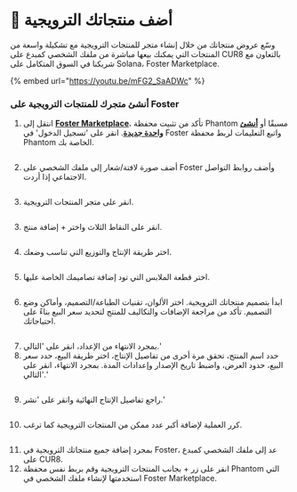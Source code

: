 # 👕 أضف منتجاتك الترويجية

وسّع عروض منتجاتك من خلال إنشاء متجر للمنتجات الترويجية مع تشكيلة واسعة من المنتجات التي يمكنك بيعها مباشرة من ملفك الشخصي كمبدع على CUR8 بالتعاون مع شريكنا في السوق المتكامل على Solana، Foster Marketplace. &#x20;

{% embed url="https://youtu.be/mFG2_SaADWc" %}

### أنشئ متجرك للمنتجات الترويجية على Foster

1. انتقل إلى [**Foster Marketplace**](https://fostermarketplace.app)**.** تأكد من تثبيت محفظة Phantom مسبقًا أو [**أنشئ واحدة جديدة**](https://phantom.com/en-GB/download). انقر على 'تسجيل الدخول' في Foster واتبع التعليمات لربط محفظة Phantom الخاصة بك.

<figure><img src="../.gitbook/assets/Screenshot 2025-03-11 at 11.30.35.png" alt=""><figcaption></figcaption></figure>

2. أضف صورة لافتة/شعار إلى ملفك الشخصي على Foster وأضف روابط التواصل الاجتماعي إذا أردت.

<figure><img src="../.gitbook/assets/Screenshot 2025-03-11 at 11.34.56.png" alt=""><figcaption></figcaption></figure>

3. انقر على متجر المنتجات الترويجية.

<figure><img src="../.gitbook/assets/Screenshot 2025-03-11 at 11.36.01 (1).png" alt=""><figcaption></figcaption></figure>

3. انقر على النقاط الثلاث واختر + إضافة منتج.

<figure><img src="../.gitbook/assets/Screenshot 2025-03-11 at 11.37.17.png" alt=""><figcaption></figcaption></figure>

4. اختر طريقة الإنتاج والتوزيع التي تناسب وضعك.

<figure><img src="../.gitbook/assets/Screenshot 2025-03-11 at 11.43.10.png" alt=""><figcaption></figcaption></figure>

5. اختر قطعة الملابس التي تود إضافة تصاميمك الخاصة عليها.

<figure><img src="../.gitbook/assets/Screenshot 2025-03-11 at 11.45.47.png" alt=""><figcaption></figcaption></figure>

6. ابدأ بتصميم منتجاتك الترويجية. اختر الألوان، تقنيات الطباعة/التصميم، وأماكن وضع التصميم. تأكد من مراجعة الإضافات والتكاليف للمنتج لتحديد سعر البيع بناءً على احتياجاتك.

<figure><img src="../.gitbook/assets/Screenshot 2025-03-11 at 11.48.12.png" alt=""><figcaption></figcaption></figure>

7. بمجرد الانتهاء من الإعداد، انقر على 'التالي.'
8. حدد اسم المنتج، تحقق مرة أخرى من تفاصيل الإنتاج، اختر طريقة البيع، حدد سعر البيع، حدود العرض، واضبط تاريخ الإصدار وإعدادات المدة. بمجرد الانتهاء، انقر على 'التالي.'

<figure><img src="../.gitbook/assets/Screenshot 2025-03-11 at 11.57.43.png" alt=""><figcaption></figcaption></figure>

9. راجع تفاصيل الإنتاج النهائية وانقر على 'نشر.'

<figure><img src="../.gitbook/assets/Screenshot 2025-03-11 at 11.59.49.png" alt=""><figcaption></figcaption></figure>

10. كرر العملية لإضافة أكبر عدد ممكن من المنتجات الترويجية كما ترغب.

<figure><img src="../.gitbook/assets/Screenshot 2025-03-11 at 12.01.41.png" alt=""><figcaption></figcaption></figure>

11. بمجرد إضافة جميع منتجاتك الترويجية في Foster، عد إلى ملفك الشخصي كمبدع على CUR8.
12. انقر على زر + بجانب المنتجات الترويجية وقم بربط نفس محفظة Phantom التي استخدمتها لإنشاء ملفك الشخصي في Foster Marketplace.

<figure><img src="../.gitbook/assets/Screenshot 2025-03-23 at 11.24.22.png" alt=""><figcaption></figcaption></figure>